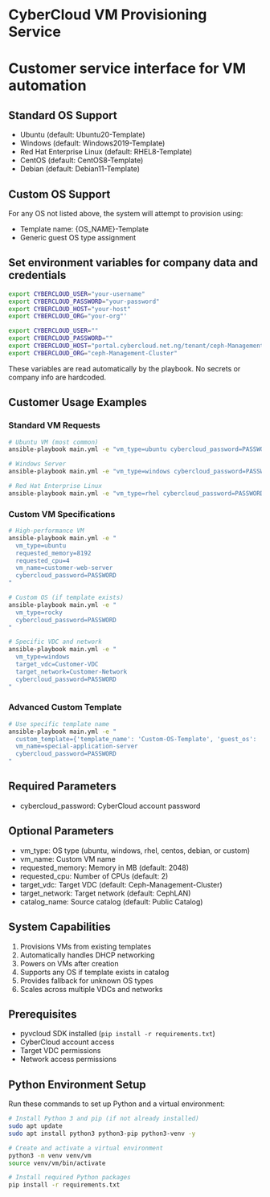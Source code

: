 # CyberCloud VM Provisioning Service
# Customer service interface for VM automation

## Standard OS Support
- Ubuntu (default: Ubuntu20-Template)
- Windows (default: Windows2019-Template)  
- Red Hat Enterprise Linux (default: RHEL8-Template)
- CentOS (default: CentOS8-Template)
- Debian (default: Debian11-Template)

## Custom OS Support
For any OS not listed above, the system will attempt to provision using:
- Template name: {OS_NAME}-Template
- Generic guest OS type assignment

## Set environment variables for company data and credentials 
```bash
export CYBERCLOUD_USER="your-username"
export CYBERCLOUD_PASSWORD="your-password"
export CYBERCLOUD_HOST="your-host"
export CYBERCLOUD_ORG="your-org"'
```

```bash
export CYBERCLOUD_USER=""
export CYBERCLOUD_PASSWORD=""
export CYBERCLOUD_HOST="portal.cybercloud.net.ng/tenant/ceph-Management-Cluster/vdcs"
export CYBERCLOUD_ORG="ceph-Management-Cluster"
```
These variables are read automatically by the playbook. No secrets or company info are hardcoded.

## Customer Usage Examples

### Standard VM Requests
```bash
# Ubuntu VM (most common)
ansible-playbook main.yml -e "vm_type=ubuntu cybercloud_password=PASSWORD"

# Windows Server
ansible-playbook main.yml -e "vm_type=windows cybercloud_password=PASSWORD"

# Red Hat Enterprise Linux
ansible-playbook main.yml -e "vm_type=rhel cybercloud_password=PASSWORD"
```

### Custom VM Specifications
```bash
# High-performance VM
ansible-playbook main.yml -e "
  vm_type=ubuntu
  requested_memory=8192
  requested_cpu=4
  vm_name=customer-web-server
  cybercloud_password=PASSWORD
"

# Custom OS (if template exists)
ansible-playbook main.yml -e "
  vm_type=rocky
  cybercloud_password=PASSWORD
"

# Specific VDC and network
ansible-playbook main.yml -e "
  vm_type=windows
  target_vdc=Customer-VDC
  target_network=Customer-Network
  cybercloud_password=PASSWORD
"
```

### Advanced Custom Template
```bash
# Use specific template name
ansible-playbook main.yml -e "
  custom_template={'template_name': 'Custom-OS-Template', 'guest_os': 'otherLinux64Guest'}
  vm_name=special-application-server
  cybercloud_password=PASSWORD
"
```

## Required Parameters
- cybercloud_password: CyberCloud account password

## Optional Parameters
- vm_type: OS type (ubuntu, windows, rhel, centos, debian, or custom)
- vm_name: Custom VM name
- requested_memory: Memory in MB (default: 2048)
- requested_cpu: Number of CPUs (default: 2)
- target_vdc: Target VDC (default: Ceph-Management-Cluster)
- target_network: Target network (default: CephLAN)
- catalog_name: Source catalog (default: Public Catalog)

## System Capabilities
1. Provisions VMs from existing templates
2. Automatically handles DHCP networking
3. Powers on VMs after creation
4. Supports any OS if template exists in catalog
5. Provides fallback for unknown OS types
6. Scales across multiple VDCs and networks

## Prerequisites
- pyvcloud SDK installed (`pip install -r requirements.txt`)
- CyberCloud account access
- Target VDC permissions
- Network access permissions

## Python Environment Setup

Run these commands to set up Python and a virtual environment:

```bash
# Install Python 3 and pip (if not already installed)
sudo apt update
sudo apt install python3 python3-pip python3-venv -y

# Create and activate a virtual environment
python3 -m venv venv/vm
source venv/vm/bin/activate

# Install required Python packages
pip install -r requirements.txt
```